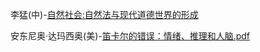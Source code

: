 李猛(中)-[自然社会:自然法与现代道德世界的形成](https://max.book118.com/html/2018/0905/8132044136001122.shtm)

安东尼奥·达玛西奥(美)-[笛卡尔的错误：情绪、推理和人脑.pdf](https://max.book118.com/html/2017/0531/110633429.shtm)
